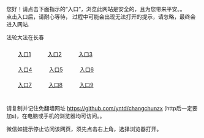 您好！请点击下面指示的“入口”，浏览此网站是安全的，且为您带来平安。。 <br/>
点击入口后，请耐心等待， 过程中可能会出现无法打开的提示，请忽略，最终会进入网站. </br>

法轮大法在长春<br/>
<div style="padding:10px"><a style="margin:20px" target="_blank" href="https://d13ig2b4nxivdo.cloudfront.net/2Qpsp?frbjxylj" id="ccLink1" rel="nofollow">入口1</a> <a target="_blank" style="margin:20px" href="https://d2r54v6gjzbk0l.cloudfront.net/2Qpsp?wzhyxpdt" id="ccLink2" rel="nofollow">入口2</a> <a style="margin:20px" target="_blank" href="https://d3s3o5vszutkhh.cloudfront.net/2Qpsp?xbkfug" id="ccLink3" rel="nofollow">入口3</a></div>

<div style="padding:10px" ><a style="margin:20px" target="_blank" href="https://d13ig2b4nxivdo.cloudfront.net/2Qpsp?frbjxylj" id="ccLink4" rel="nofollow">入口4</a> <a style="margin:20px" href="https://d2r54v6gjzbk0l.cloudfront.net/2Qpsp?wzhyxpdt" target="_blank" id="ccLink5" rel="nofollow">入口5</a> <a style="margin:20px" href="https://d3s3o5vszutkhh.cloudfront.net/2Qpsp?xbkfug" target="_blank" id="ccLink6" rel="nofollow">入口6</a></div>

<div style="padding:10px"><a style="margin:20px" target="_blank" href="https://d13ig2b4nxivdo.cloudfront.net/2Qpsp?frbjxylj" id="ccLink7" rel="nofollow">入口7</a> <a style="margin:20px" href="https://d2r54v6gjzbk0l.cloudfront.net/2Qpsp?wzhyxpdt" target="_blank" id="ccLink8" rel="nofollow">入口8</a> <a style="margin:20px" target="_blank" href="https://d3s3o5vszutkhh.cloudfront.net/2Qpsp?xbkfug" id="ccLink9" rel="nofollow">入口9</a></div>

<br/>



请复制并记住免翻墙网址 https://github.com/yntd/changchunzx (http后一定要加s)，在电脑或手机的浏览器均可访问。。<br/>

微信如提示停止访问该网页，须先点击右上角，选择浏览器打开。
